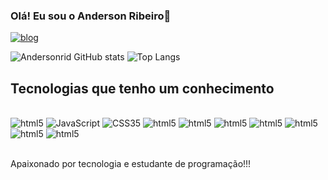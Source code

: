 ### Olá! Eu sou o Anderson Ribeiro👋
[![blog](https://img.shields.io/badge/LinkedIn-0077B5?style=for-the-badge&logo=linkedin&logoColor=white)](https://www.linkedin.com/in/anderson-ribeiro-dos-santos-803820122/)

![Andersonrid GitHub stats](https://github-readme-stats.vercel.app/api?username=Andersonrid&show_icons=true&theme=radical)
![Top Langs](https://github-readme-stats.vercel.app/api/top-langs/?username=Andersonrid&hide_progress=true)

## Tecnologias que tenho um conhecimento 

<div style="display: inline_block"><br/>
  <img aling="center" alt="html5" src"https://img.shields.io/badge/HTML5-E34F26?style=for-the-badge&logo=html5&logoColor=white" />
  <img aling="center" alt="JavaScript" src"https://img.shields.io/badge/JavaScript-F7DF1E?style=for-the-badge&logo=javascript&logoColor=black" />
  <img aling="center" alt="CSS35" src"https://img.shields.io/badge/CSS3-1572B6?style=for-the-badge&logo=css3&logoColor=white" />
  <img aling="center" alt="html5" src"https://img.shields.io/badge/C%2B%2B-00599C?style=for-the-badge&logo=c%2B%2B&logoColor=white" />
  <img aling="center" alt="html5" src"https://img.shields.io/badge/Java-ED8B00?style=for-the-badge&logo=openjdk&logoColor=white	" />
  <img aling="center" alt="html5" src"https://img.shields.io/badge/PHP-777BB4?style=for-the-badge&logo=php&logoColor=white" />
  <img aling="center" alt="html5" src"https://img.shields.io/badge/Bootstrap-563D7C?style=for-the-badge&logo=bootstrap&logoColor=white" />
  <img aling="center" alt="html5" src"https://img.shields.io/badge/jQuery-0769AD?style=for-the-badge&logo=jquery&logoColor=white" />
  <img aling="center" alt="html5" src"https://img.shields.io/badge/Django-092E20?style=for-the-badge&logo=django&logoColor=white" />
  <img aling="center" alt="html5" src"https://img.shields.io/badge/MySQL-00000F?style=for-the-badge&logo=mysql&logoColor=white" />
  
</div><br/>

Apaixonado por tecnologia e estudante de programação!!!
<!--
**Andersonrid/Andersonrid** is a ✨ _special_ ✨ repository because its `README.md` (this file) appears on your GitHub profile.

Here are some ideas to get you started:

- 🔭 I’m currently working on ...
- 🌱 I’m currently learning ...
- 👯 I’m looking to collaborate on ...
- 🤔 I’m looking for help with ...
- 💬 Ask me about ...
- 📫 How to reach me: ...
- 😄 Pronouns: ...
- ⚡ Fun fact: ...
-->
